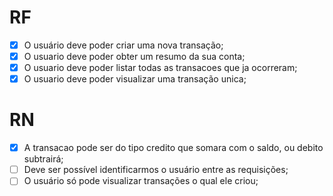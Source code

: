 # RF

- [x] O usuário deve poder criar uma nova transação;
- [X] O usuario deve poder obter um resumo da sua conta;
- [x] O usuario deve poder listar todas as transacoes que ja ocorreram;
- [x] O usuario deve poder visualizar uma transação unica;

# RN

- [x] A transacao pode ser do tipo credito que somara com o saldo, ou debito subtrairá;
- [ ] Deve ser possível identificarmos o usuário entre as requisições;
- [ ] O usuário só pode visualizar transações o qual ele criou;